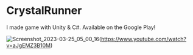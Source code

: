 # CrystalRunner
I made game with Unity &amp; C#. Available on the Google Play!


![Screenshot_2023-03-25_05_00_16](https://user-images.githubusercontent.com/91792539/227680183-b915bb59-e3b3-44b2-92dc-19b65f0e70ca.png)(https://www.youtube.com/watch?v=aJgEMZ3B10M)
